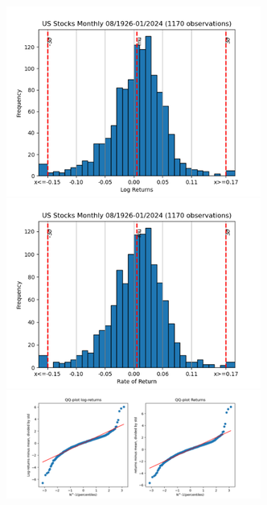 ![Log Returns Distribution](https://github.com/Julio-Arroyo/cpp-risk-management/blob/main/TimeVaryingVol/img/log_returns_histogram.png?raw=true)
![Rate of Returns Distribution](https://github.com/Julio-Arroyo/cpp-risk-management/blob/main/TimeVaryingVol/img/rates_of_return_histogram.png?raw=true)
![QQ-plots](https://github.com/Julio-Arroyo/cpp-risk-management/blob/main/TimeVaryingVol/img/qq_plots.png?raw=true)

